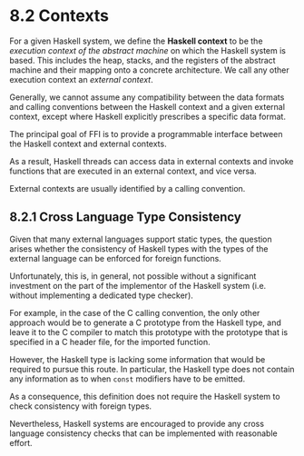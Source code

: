 # 8.2 Contexts

For a given Haskell system, we define the **Haskell context** to be the *execution context of the abstract machine* on which the Haskell system is based. This includes the heap, stacks, and the registers of the abstract machine and their mapping onto a concrete architecture. We call any other execution context an *external context*.

Generally, we cannot assume any compatibility between the data formats and calling conventions between the Haskell context and a given external context, except where Haskell explicitly prescribes a specific data format.

The principal goal of FFI is to provide a programmable interface between the Haskell context and external contexts.

As a result, Haskell threads can access data in external contexts and invoke functions that are executed in an external context, and vice versa.

External contexts are usually identified by a calling convention.

## 8.2.1 Cross Language Type Consistency

Given that many external languages support static types, the question arises whether the consistency of Haskell types with the types of the external language can be enforced for foreign functions.

Unfortunately, this is, in general, not possible without a significant investment on the part of the implementor of the Haskell system (i.e. without implementing a dedicated type checker).

For example, in the case of the C calling convention, the only other approach would be to generate a C prototype from the Haskell type, and leave it to the C compiler to match this prototype with the prototype that is specified in a C header file, for the imported function.

However, the Haskell type is lacking some information that would be required to pursue this route. In particular, the Haskell type does not contain any information as to when `const` modifiers have to be emitted.

As a consequence, this definition does not require the Haskell system to check consistency with foreign types.

Nevertheless, Haskell systems are encouraged to provide any cross language consistency checks that can be implemented with reasonable effort.
